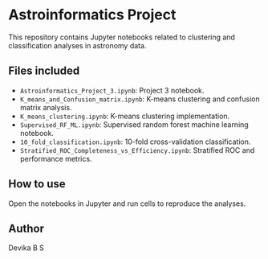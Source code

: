# Astroinformatics Project

This repository contains Jupyter notebooks related to clustering and classification analyses in astronomy data.

## Files included

- `Astroinformatics_Project_3.ipynb`: Project 3 notebook.
- `K_means_and_Confusion_matrix.ipynb`: K-means clustering and confusion matrix analysis.
- `K_means_clustering.ipynb`: K-means clustering implementation.
- `Supervised_RF_ML.ipynb`: Supervised random forest machine learning notebook.
- `10_fold_classification.ipynb`: 10-fold cross-validation classification.
- `Stratified_ROC_Completeness_vs_Efficiency.ipynb`: Stratified ROC and performance metrics.

## How to use

Open the notebooks in Jupyter and run cells to reproduce the analyses.

## Author

Devika B S

